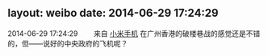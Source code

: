 layout: weibo
date: 2014-06-29 17:24:29
---
2014-06-29 17:24:29  &nbsp;&nbsp;&nbsp;&nbsp;&nbsp;&nbsp; 来自 <a href="http://app.weibo.com/t/feed/22zMnn" rel="nofollow">小米手机</a>
在广州香港的破楼巷战的感觉还是不错的，但——说好的中央政府的飞机呢？ ​​​
